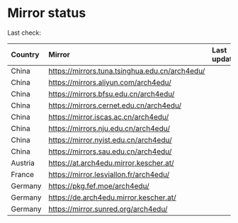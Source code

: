 <script src="./time.js"></script>
# Mirror status
Last check: <script type="text/javascript">localize(1743071112.02369);</script>

|Country|Mirror|Last update|
|:------|:-----|:----------|
|China|https://mirrors.tuna.tsinghua.edu.cn/arch4edu/|<script type="text/javascript">localize(1743014676);</script>|
|China|https://mirrors.aliyun.com/arch4edu/|<script type="text/javascript">localize(1743014676);</script>|
|China|https://mirrors.bfsu.edu.cn/arch4edu/|<script type="text/javascript">localize(1743014676);</script>|
|China|https://mirrors.cernet.edu.cn/arch4edu/|<script type="text/javascript">localize(1743014676);</script>|
|China|https://mirror.iscas.ac.cn/arch4edu/|<script type="text/javascript">localize(1743057838);</script>|
|China|https://mirrors.nju.edu.cn/arch4edu/|<script type="text/javascript">localize(1742971528);</script>|
|China|https://mirror.nyist.edu.cn/arch4edu/|<script type="text/javascript">localize(1743014676);</script>|
|China|https://mirrors.sau.edu.cn/arch4edu/|<script type="text/javascript">localize(1731653531);</script>|
|Austria|https://at.arch4edu.mirror.kescher.at/|<script type="text/javascript">localize(1743014676);</script>|
|France|https://mirror.lesviallon.fr/arch4edu/|<script type="text/javascript">localize(1743014676);</script>|
|Germany|https://pkg.fef.moe/arch4edu/|<script type="text/javascript">localize(1743014676);</script>|
|Germany|https://de.arch4edu.mirror.kescher.at/|<script type="text/javascript">localize(1743014676);</script>|
|Germany|https://mirror.sunred.org/arch4edu/|<script type="text/javascript">localize(1743014676);</script>|

<script src="./tablefilter/tablefilter.js"></script>
<script src="./table.js"></script>